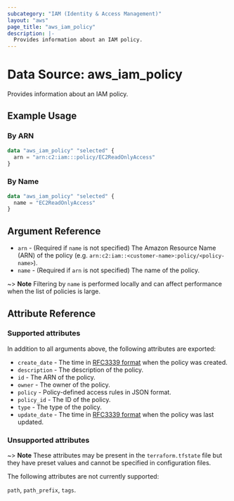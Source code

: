 ```yaml
---
subcategory: "IAM (Identity & Access Management)"
layout: "aws"
page_title: "aws_iam_policy"
description: |-
  Provides information about an IAM policy.
---
```


[RFC3339 format]: https://datatracker.ietf.org/doc/html/rfc3339#section-5.8

# Data Source: aws_iam_policy

Provides information about an IAM policy.

## Example Usage

### By ARN

```terraform
data "aws_iam_policy" "selected" {
  arn = "arn:c2:iam:::policy/EC2ReadOnlyAccess"
}
```

### By Name

```terraform
data "aws_iam_policy" "selected" {
  name = "EC2ReadOnlyAccess"
}
```

## Argument Reference

* `arn` - (Required if `name` is not specified) The Amazon Resource Name (ARN) of the policy
  (e.g. `arn:c2:iam::<customer-name>:policy/<policy-name>`).
* `name` - (Required if `arn` is not specified) The name of the policy.

~> **Note** Filtering by `name` is performed locally and can affect performance when the list of policies is large.

## Attribute Reference

### Supported attributes

In addition to all arguments above, the following attributes are exported:

* `create_date` - The time in [RFC3339 format] when the policy was created.
* `description` - The description of the policy.
* `id` - The ARN of the policy.
* `owner` - The owner of the policy.
* `policy` - Policy-defined access rules in JSON format.
* `policy_id` - The ID of the policy.
* `type` - The type of the policy.
* `update_date` - The time in [RFC3339 format] when the policy was last updated.

### Unsupported attributes

~> **Note** These attributes may be present in the `terraform.tfstate` file but they have preset values and cannot be specified in configuration files.

The following attributes are not currently supported:

`path`, `path_prefix`, `tags`.
